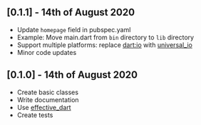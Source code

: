 ## [0.1.1] - 14th of August 2020

- Update `homepage` field in pubspec.yaml
- Example: Move main.dart from `bin` directory to `lib` directory
- Support multiple platforms: replace [dart:io](https://api.dart.dev/stable/2.9.0/dart-io/dart-io-library.html) with [universal_io](https://pub.dev/packages/universal_io)
- Minor code updates

## [0.1.0] - 14th of August 2020

- Create basic classes
- Write documentation
- Use [effective_dart](https://pub.dev/packages/effective_dart)
- Create tests
